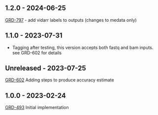 ## 1.2.0 - 2024-06-25
[GRD-797](https://jira.oicr.on.ca/browse/GRD-797) - add vidarr labels to outputs (changes to medata only)
## 1.1.0 - 2023-07-31
- Tagging after testing, this version accepts both fastq and bam inputs. see GRD-602 for details
## Unreleased - 2023-07-25
[GRD-602](https://jira.oicr.on.ca/browse/GRD-602) Adding steps to produce accuracy estimate
## 1.0.0 - 2023-02-24
[GRD-493](https://jira.oicr.on.ca/browse/GRD-493) Initial implementation

